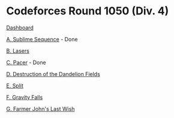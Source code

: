 # Codeforces Round 1050 (Div. 4)

[Dashboard](https://codeforces.com/contest/2148)

[A. Sublime Sequence](https://codeforces.com/contest/2148/problem/A) - Done

[B. Lasers](https://codeforces.com/contest/2148/problem/B)

[C. Pacer](https://codeforces.com/contest/2148/problem/C) - Done

[D. Destruction of the Dandelion Fields](https://codeforces.com/contest/2148/problem/D)

[E. Split](https://codeforces.com/contest/2148/problem/E)

[F. Gravity Falls](https://codeforces.com/contest/2148/problem/F)

[G. Farmer John's Last Wish](https://codeforces.com/contest/2148/problem/G)
